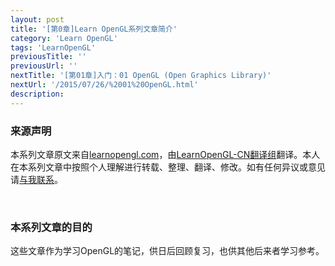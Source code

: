 ```yaml
---
layout: post
title: '[第0章]Learn OpenGL系列文章简介'
category: 'Learn OpenGL'
tags: 'LearnOpenGL'
previousTitle: ''
previousUrl: ''
nextTitle: '[第01章]入门：01 OpenGL (Open Graphics Library)'
nextUrl: '/2015/07/26/%2001%20OpenGL.html'
description:
---
```


### 来源声明

本系列文章原文来自[learnopengl.com](http://learnopengl.com/)，由[LearnOpenGL-CN翻译组](https://github.com/LearnOpenGL-CN/LearnOpenGL-CN)翻译。本人在本系列文章中按照个人理解进行转载、整理、翻译、修改。如有任何异议或意见请[与我联系](mailto:geequlim@gamil.com)。

<br/>

### 本系列文章的目的

这些文章作为学习OpenGL的笔记，供日后回顾复习，也供其他后来者学习参考。
